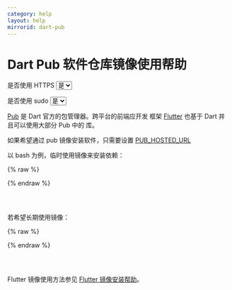 ```yaml
---
category: help
layout: help
mirrorid: dart-pub
---
```


# Dart Pub 软件仓库镜像使用帮助

<form class="form-inline">
<div class="form-group">
	<label>是否使用 HTTPS</label>
	<select id="http-select" class="form-control content-select" data-target="#content-0,#content-1">
	  <option data-http_protocol="https://" selected>是</option>
	  <option data-http_protocol="http://">否</option>
	</select>
</div>
</form>


<form class="form-inline">
<div class="form-group">
	<label>是否使用 sudo</label>
	<select id="sudo-select" class="form-control content-select" data-target="#content-0,#content-1">
	  <option data-sudo="sudo " data-sudoE="sudo -E " selected>是</option>
	  <option data-sudo="" data-sudoE="">否</option>
	</select>
</div>
</form>



[Pub](https://pub.dartlang.org/) 是 Dart 官方的包管理器。跨平台的前端应开发
框架 [Flutter](https://flutter.dev/) 也基于 Dart 并且可以使用大部分 Pub 中的
库。

如果希望通过 pub 镜像安装软件，只需要设置 [PUB_HOSTED_URL](https://www.dartlang.org/tools/pub/environment-variables)

以 bash 为例，临时使用镜像来安装依赖：



{% raw %}
<script id="template-0" type="x-tmpl-markup">
export PUB_HOSTED_URL="{{http_protocol}}{{mirror}}"
# pub: pub get
# flutter: flutter packages get
</script>
{% endraw %}

<p></p>

<pre>
<code id="content-0" class="language-bash" data-template="#template-0" data-select="#http-select,#sudo-select">
</code>
</pre>


若希望长期使用镜像：



{% raw %}
<script id="template-1" type="x-tmpl-markup">
echo 'export PUB_HOSTED_URL="{{http_protocol}}{{mirror}}"' >> ~/.bashrc
</script>
{% endraw %}

<p></p>

<pre>
<code id="content-1" class="language-bash" data-template="#template-1" data-select="#http-select,#sudo-select">
</code>
</pre>


Flutter 镜像使用方法参见 [Flutter 镜像安装帮助](/help/flutter)。

